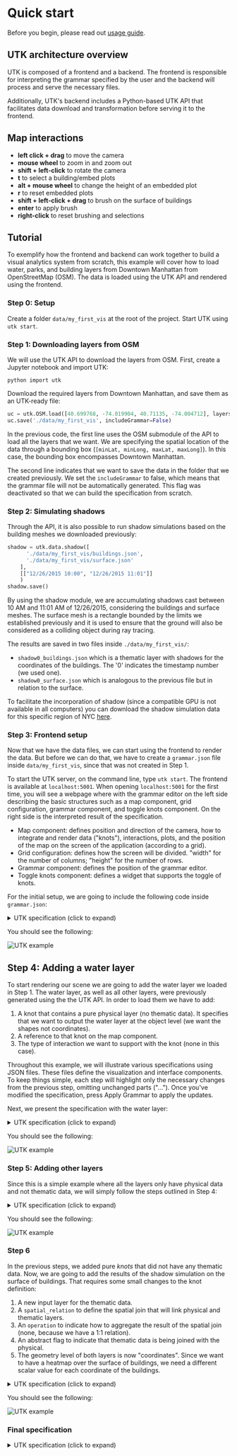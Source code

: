 # Quick start

Before you begin, please read out [usage guide](USAGE.md).

## UTK architecture overview

UTK is composed of a frontend and a backend. The frontend is responsible for interpreting the grammar specified by the user and the backend will process and serve the necessary files.

Additionally, UTK's backend includes a Python-based UTK API that facilitates data download and transformation before serving it to the frontend.

## Map interactions

- **left click + drag** to move the camera
- **mouse wheel** to zoom in and zoom out
- **shift + left-click** to rotate the camera
- **t** to select a building/embed plots
- **alt + mouse wheel** to change the height of an embedded plot
- **r** to reset embedded plots
- **shift + left-click + drag** to brush on the surface of buildings
- **enter** to apply brush 
- **right-click** to reset brushing and selections

## Tutorial

To exemplify how the frontend and backend can work together to build a visual analytics system from scratch, this example will cover how to load water, parks, and building layers from Downtown Manhattan from OpenStreetMap (OSM). The data is loaded using the UTK API and rendered using the frontend.

### Step 0: Setup
Create a folder `data/my_first_vis` at the root of the project. Start UTK using `utk start`.

### Step 1: Downloading layers from OSM

We will use the UTK API to download the layers from OSM. First, create a Jupyter notebook and import UTK:

``python
import utk
``

Download the required layers from Downtown Manhattan, and save them as an UTK-ready file:

```python
uc = utk.OSM.load([40.699768, -74.019904, 40.71135, -74.004712], layers=['water', 'surface', 'parks', 'roads', 'buildings'])
uc.save('./data/my_first_vis', includeGrammar=False)
```

In the previous code, the first line uses the OSM submodule of the API to load all the layers that we want. We are specifying the spatial location of the data through a bounding box (`[minLat, minLong, maxLat, maxLong]`). In this case, the bounding box encompasses Downtown Manhattan.

The second line indicates that we want to save the data in the folder that we created previously. We set the `includeGrammar` to false, which means that the grammar file will not be automatically generated. This flag was deactivated so that we can build the specification from scratch.

### Step 2: Simulating shadows

Through the API, it is also possible to run shadow simulations based on the building meshes we downloaded previously:

```python
shadow = utk.data.shadow([
      './data/my_first_vis/buildings.json', 
      './data/my_first_vis/surface.json'
    ], 
    [["12/26/2015 10:00", "12/26/2015 11:01"]]
    )
shadow.save()
```

By using the shadow module, we are accumulating shadows cast between 10 AM and 11:01 AM of 12/26/2015, considering the buildings and surface meshes. The surface mesh is a rectangle bounded by the limits we established previously and it is used to ensure that the ground will also be considered as a colliding object during ray tracing.

The results are saved in two files inside `./data/my_first_vis/`:

- `shadow0_buildings.json` which is a thematic layer with shadows for the coordinates of the buildings. The '0' indicates the timestamp number (we used one).
- `shadow0_surface.json` which is analogous to the previous file but in relation to the surface.

To facilitate the incorporation of shadow (since a compatible GPU is not available in all computers) you can download the shadow simulation data for this specific region of NYC [here](https://drive.google.com/file/d/1aPHGfXX24ehOLLQ81iecPjCQTjh1bR4F/view?usp=sharing).


### Step 3: Frontend setup

Now that we have the data files, we can start using the frontend to render the data. But before we can do that, we have to create a `grammar.json` file inside `data/my_first_vis`, since that was not created in Step 1.

To start the UTK server, on the command line, type `utk start`. The frontend is available at `localhost:5001`. When opening `localhost:5001` for the first time, you will see a webpage where with the grammar editor on the left side describing the basic structures such as a map component, grid configuration, grammar component, and toggle knots component. On the right side is the interpreted result of the specification.
- Map component: defines position and direction of the camera, how to integrate and render data ("knots"), interactions, plots, and the position of the map on the screen of the application (according to a grid).
- Grid configuration: defines how the screen will be divided. "width" for the number of columns; "height" for the number of rows.
- Grammar component: defines the position of the grammar editor.
- Toggle knots component: defines a widget that supports the toggle of knots.


For the initial setup, we are going to include the following code inside `grammar.json`:

<details>
<summary>UTK specification (click to expand)</summary>

```json
{
  "components": [
    {
      "map": {
        "camera": {
          "position": [
            -8239611,
            4941390.5,
            2.100369140625
          ],
          "direction": {
            "right": [
              553.601318359375,
              -2370.810546875,
              2100.369140625
            ],
            "lookAt": [
              563.9249267578125,
              -1633.5897216796875,
              1424.7962646484375
            ],
            "up": [
              0.009459096007049084,
              0.6755067110061646,
              0.7372931241989136
            ]
          }
        },
        "knots": [],
        "interactions": []
      },
      "plots": [],
      "knots": [],
      "widgets": [
        {
          "type": "TOGGLE_KNOT"
        }
      ],
      "position": {
        "width": [
          6,
          12
        ],
        "height": [
          1,
          4
        ]
      }
    }
  ],
  "arrangement": "LINKED",
  "grid": {
    "width": 12,
    "height": 4
  },
  "grammar_position": {
    "width": [
      1,
      5
    ],
    "height": [
      1,
      4
    ]
  }
}
```
</details>

You should see the following:

![UTK example](images/quick-1.png?raw=true)

## Step 4: Adding a water layer

To start rendering our scene we are going to add the water layer we loaded in Step 1. The water layer, as well as all other layers, were previously generated using the the UTK API. In order to load them we have to add:
1. A knot that contains a pure physical layer (no thematic data). It specifies that we want to output the water layer at the object level (we want the shapes not coordinates).
2. A reference to that knot on the map component.
3. The type of interaction we want to support with the knot (none in this case).

Throughout this example, we will illustrate various specifications using JSON files. These files define the visualization and interface components. To keep things simple, each step will highlight only the necessary changes from the previous step, omitting unchanged parts ("..."). Once you've modified the specification, press Apply Grammar to apply the updates.

Next, we present the specification with the water layer:


<details>
<summary>UTK specification (click to expand)</summary>

```diff
{
  "components": [
    {
      "map": {
        "camera": {...},
          "knots": [
+            "purewater"
          ],
          "interactions": [
+           "NONE"
          ]
      },
      "plots": [],
      "knots": [
+       {
+        "id": "purewater",
+         "integration_scheme": [
+           {
+             "out": {
+               "name": "water",
+               "level": "OBJECTS"
+             }
+           }
+         ]
+       }
      ],
      "widgets": [...],
      "position": {...}
    }
  ],
  "arrangement": "LINKED",
  "grid": {...},
  "grammar_position": {...}
}
```
</details>

You should see the following:

![UTK example](images/quick-2.png?raw=true)

### Step 5: Adding other layers

Since this is a simple example where all the layers only have physical data and not thematic data, we will simply follow the steps outlined in Step 4:

<details>
<summary>UTK specification (click to expand)</summary>

```diff
{
  "components": [
    {
      "map": {
        "camera": {...},
          "knots": [
            ...
+           "pureparks",
+           "pureroads",
+           "buildings"
          ],
          "interactions": [
            ...
+           "NONE",
+           "NONE",
+           "NONE"
          ]
      },
      "plots": [],
      "knots": [
        ...
+       {
+         "id": "pureparks",
+         "integration_scheme": [
+           {
+             "out": {
+               "name": "parks",
+               "level": "OBJECTS"
+             }
+           }
+         ]
+       },
+       {
+         "id": "pureroads",
+         "integration_scheme": [
+           {
+             "out": {
+               "name": "roads",
+               "level": "OBJECTS"
+             }
+           }
+         ]
+       },
+       {
+         "id": "buildings",
+         "integration_scheme": [
+           {
+             "out": {
+               "name": "buildings",
+               "level": "OBJECTS"
+             }
+           }
+         ]
+       }
      ],
      "widgets": [...]
      "position": {...}
    }
  ],
  "arrangement": "LINKED",
  "grid": {...},
  "grammar_position": {...}
}
```
</details>

You should see the following:

![UTK example](images/quick-3.png?raw=true)

### Step 6

In the previous steps, we added pure *knots* that did not have any thematic data. Now, we are going to add the results of the shadow simulation on the surface of buildings. That requires some small changes to the knot definition:
1. A new input layer for the thematic data.
2. A `spatial_relation` to define the spatial join that will link physical and thematic layers.
3. An `operation` to indicate how to aggregate the result of the spatial join (none, because we have a 1:1 relation).
4. An abstract flag to indicate that thematic data is being joined with the physical.
5. The geometry level of both layers is now "coordinates". Since we want to have a heatmap over the surface of buildings, we need a different scalar value for each coordinate of the buildings.

<details>
<summary>UTK specification (click to expand)</summary>

```diff
{
  "components": [
    {
      "map": {
        "camera": {...},
          "knots": [
            ...
          ],
          "interactions": [
            ...
          ]
      },
      "plots": [],
      "knots": [
        ...
        {
          "id": "buildings",
          "integration_scheme": [
            {
+             "spatial_relation": "NEAREST",
              "out": {
                "name": "buildings",
+               "level": "COORDINATES3D"
              },
+             "in": {
+               "name": "shadow",
+               "level": "COORDINATES3D"
+             },
+             "operation": "NONE",
+             "abstract": true
            }
          ]
        }
      ],
      "widgets": [...]
      "position": {...}
    }
  ],
  "arrangement": "LINKED",
  "grid": {...},
  "grammar_position": {...}
}
```

</details>

You should see the following:

![UTK example](images/quick-4.png?raw=true)

### Final specification

<details>
<summary>UTK specification (click to expand)</summary>

```json
{
  "components": [
    {
      "map": {
        "camera": {
          "position": [
            -8239611,
            4941390.5,
            2.100369140625
          ],
          "direction": {
            "right": [
              553.601318359375,
              -2370.810546875,
              2100.369140625
            ],
            "lookAt": [
              563.9249267578125,
              -1633.5897216796875,
              1424.7962646484375
            ],
            "up": [
              0.009459096007049084,
              0.6755067110061646,
              0.7372931241989136
            ]
          }
        },
        "knots": [
          "purewater",
          "pureparks",
          "pureroads",
          "buildings"
        ],
        "interactions": [
          "NONE",
          "NONE",
          "NONE",
          "NONE"
        ]
      },
      "plots": [],
      "knots": [
        {
          "id": "purewater",
          "integration_scheme": [
            {
              "out": {
                "name": "water",
                "level": "OBJECTS"
              }
            }
          ]
        },
        {
          "id": "pureparks",
          "integration_scheme": [
            {
              "out": {
                "name": "parks",
                "level": "OBJECTS"
              }
            }
          ]
        },
        {
          "id": "pureroads",
          "integration_scheme": [
            {
              "out": {
                "name": "roads",
                "level": "OBJECTS"
              }
            }
          ]
        },
        {
          "id": "buildings",
          "integration_scheme": [
            {
              "spatial_relation": "NEAREST",
              "out": {
                "name": "buildings",
                "level": "COORDINATES3D"
              },
              "in": {
                "name": "shadow",
                "level": "COORDINATES3D"
              },
              "operation": "NONE",
              "abstract": true
            }
          ]
        }
      ],
      "widgets": [],
      "position": {
        "width": [
          6,
          12
        ],
        "height": [
          1,
          4
        ]
      }
    }
  ],
  "arrangement": "LINKED",
  "grid": {
    "width": 12,
    "height": 4
  },
  "grammar_position": {
    "width": [
      1,
      5
    ],
    "height": [
      1,
      4
    ]
  }
}
```

In a few steps, we went from zero to having a customized visual analytics interface to visualize data downloaded from OSM. Check [here](README.md) for more examples.
